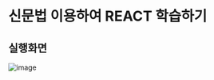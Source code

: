 # 신문법 이용하여 REACT 학습하기

## 실행화면
![image](https://user-images.githubusercontent.com/72423483/114492887-7049c200-9c54-11eb-8695-663d01f2d76f.png)
